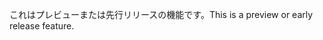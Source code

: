<span data-ttu-id="c941d-101">これはプレビューまたは先行リリースの機能です。</span><span class="sxs-lookup"><span data-stu-id="c941d-101">This is a preview or early release feature.</span></span>